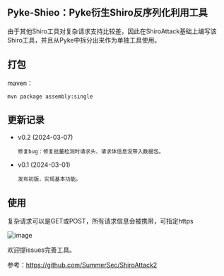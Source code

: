 ## Pyke-Shieo：Pyke衍生Shiro反序列化利用工具

由于其他Shiro工具对复杂请求支持比较差，因此在ShiroAttack基础上编写该Shiro工具，并且从Pyke中拆分出来作为单独工具使用。

## 打包

maven：

```
mvn package assembly:single
```

## 更新记录
- v0.2 (2024-03-07)

      修复bug：修复批量检测时请求头、请求体信息没带入数据包。

- v0.1 (2024-03-01)

      发布初版，实现基本功能。

## 使用
复杂请求可以是GET或POST，所有请求信息会被携带，可指定https

![image](https://github.com/sma11new/Pyke-Shiro/assets/53944964/03f3826e-6e2b-4397-b975-56732a84c972)

欢迎提issues完善工具。

参考：https://github.com/SummerSec/ShiroAttack2

